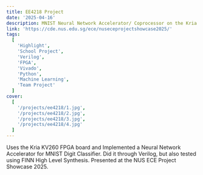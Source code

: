 ```yaml
---
title: EE4218 Project
date: '2025-04-16'
description: MNIST Neural Network Accelerator/ Coprocessor on the Kria KV260 FPGA
link: 'https://cde.nus.edu.sg/ece/nuseceprojectshowcase2025/'
tags:
  [
    'Highlight',
    'School Project',
    'Verilog',
    'FPGA',
    'Vivado',
    'Python',
    'Machine Learning',
    'Team Project'
  ]
cover:
  [
    '/projects/ee4218/1.jpg',
    '/projects/ee4218/2.jpg',
    '/projects/ee4218/3.jpg',
    '/projects/ee4218/4.jpg'
  ]
---
```


Uses the Kria KV260 FPGA board and Implemented a Neural Network Accelerator for MNIST Digit Classifier. Did it through Verilog, but also tested using FINN High Level Synthesis. Presented at the NUS ECE Project Showcase 2025.
